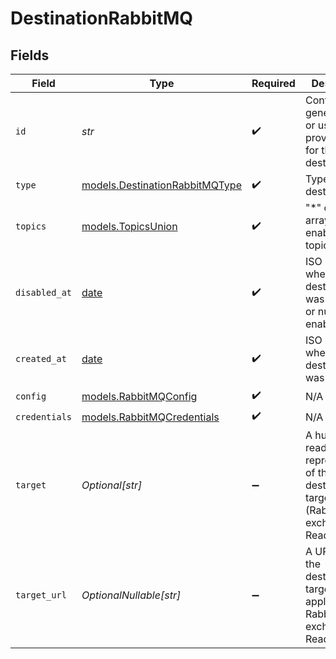 # DestinationRabbitMQ


## Fields

| Field                                                                                     | Type                                                                                      | Required                                                                                  | Description                                                                               | Example                                                                                   |
| ----------------------------------------------------------------------------------------- | ----------------------------------------------------------------------------------------- | ----------------------------------------------------------------------------------------- | ----------------------------------------------------------------------------------------- | ----------------------------------------------------------------------------------------- |
| `id`                                                                                      | *str*                                                                                     | :heavy_check_mark:                                                                        | Control plane generated ID or user provided ID for the destination.                       | des_12345                                                                                 |
| `type`                                                                                    | [models.DestinationRabbitMQType](../models/destinationrabbitmqtype.md)                    | :heavy_check_mark:                                                                        | Type of the destination.                                                                  | rabbitmq                                                                                  |
| `topics`                                                                                  | [models.TopicsUnion](../models/topicsunion.md)                                            | :heavy_check_mark:                                                                        | "*" or an array of enabled topics.                                                        | *                                                                                         |
| `disabled_at`                                                                             | [date](https://docs.python.org/3/library/datetime.html#date-objects)                      | :heavy_check_mark:                                                                        | ISO Date when the destination was disabled, or null if enabled.                           | <nil>                                                                                     |
| `created_at`                                                                              | [date](https://docs.python.org/3/library/datetime.html#date-objects)                      | :heavy_check_mark:                                                                        | ISO Date when the destination was created.                                                | 2024-01-01T00:00:00Z                                                                      |
| `config`                                                                                  | [models.RabbitMQConfig](../models/rabbitmqconfig.md)                                      | :heavy_check_mark:                                                                        | N/A                                                                                       |                                                                                           |
| `credentials`                                                                             | [models.RabbitMQCredentials](../models/rabbitmqcredentials.md)                            | :heavy_check_mark:                                                                        | N/A                                                                                       |                                                                                           |
| `target`                                                                                  | *Optional[str]*                                                                           | :heavy_minus_sign:                                                                        | A human-readable representation of the destination target (RabbitMQ exchange). Read-only. | events-exchange                                                                           |
| `target_url`                                                                              | *OptionalNullable[str]*                                                                   | :heavy_minus_sign:                                                                        | A URL link to the destination target (not applicable for RabbitMQ exchange). Read-only.   | <nil>                                                                                     |
